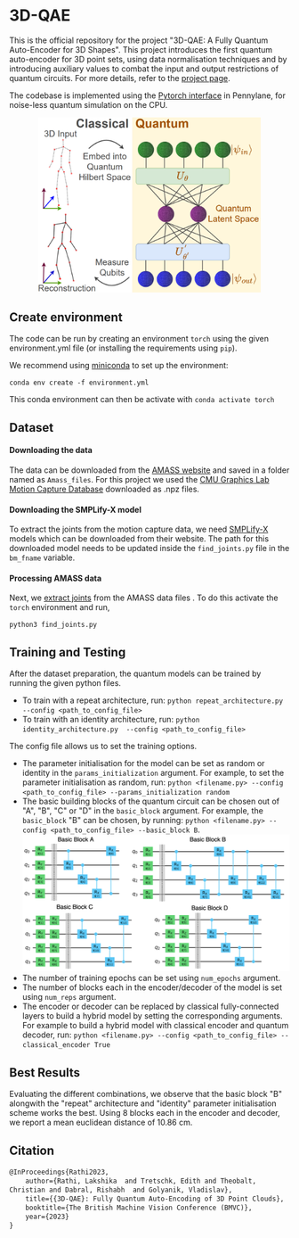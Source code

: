 # 3D-QAE

This is the official repository for the project "3D-QAE: A Fully Quantum Auto-Encoder for 3D Shapes". This project introduces the first quantum auto-encoder for 3D point sets, using data normalisation techniques and by introducing auxiliary values to combat the input and output restrictions of quantum circuits. For more details, refer to the [project page](https://4dqv.mpi-inf.mpg.de/QAE3D/).

The codebase is implemented using the [Pytorch interface](https://docs.pennylane.ai/en/stable/introduction/interfaces/torch.html) in Pennylane, for noise-less quantum simulation on the CPU.

<p align="center">
<img src='https://github.com/rishabhdabral/3D-QAE/blob/main/Images/teaser_figure.png' alt='Teasure Figure' width=400pt/>
</p>

## Create environment

The code can be run by creating an environment ```torch``` using the given environment.yml file (or installing the requirements using ```pip```). 

We recommend using [miniconda](https://docs.conda.io/en/latest/miniconda.html) to set up the environment:
```
conda env create -f environment.yml
```
This conda environment can then be activate with ```conda activate torch```

## Dataset
#### Downloading the data 
The data can be downloaded from the [AMASS website](https://amass.is.tue.mpg.de/download.php) and saved in a folder named as ```Amass_files```. For this project we used the [CMU Graphics Lab Motion Capture Database](http://mocap.cs.cmu.edu/) downloaded as .npz files. 

#### Downloading the SMPLify-X model
To extract the joints from the motion capture data, we need [SMPLify-X](https://smpl-x.is.tue.mpg.de/index.html) models which can be downloaded from their website. The path for this downloaded model needs to be updated inside the ```find_joints.py``` file in the ```bm_fname``` variable.

#### Processing AMASS data
Next, we [extract joints](https://github.com/nghorbani/human_body_prior) from the AMASS data files . To do this activate the ```torch``` environment and run,
```
python3 find_joints.py
```
## Training and Testing
After the dataset preparation, the quantum models can be trained by running the given python files. 
- To train with a repeat architecture, run: ```python repeat_architecture.py  --config <path_to_config_file>```
- To train with an identity architecture, run: ```python identity_architecture.py  --config <path_to_config_file>```

The config file allows us to set the training options. 
- The parameter initialisation for the model can be set as random or identity in the ```params_initialization``` argument. For example, to set the parameter initialisation as random, run: ```python <filename.py> --config <path_to_config_file> --params_initialization random```
- The basic building blocks of the quantum circuit can be chosen out of "A", "B", "C" or "D" in the ```basic_block``` argument. For example, the ```basic_block``` "B" can be chosen, by running: ```python <filename.py> --config <path_to_config_file> --basic_block B```. <img src='https://github.com/rishabhdabral/3D-QAE/blob/main/Images/all_circuits.png' alt='Basic blocks we investigate'/> 
- The number of training epochs can be set using ```num_epochs``` argument.
- The number of blocks each in the encoder/decoder of the model is set using ```num_reps``` argument.
- The encoder or decoder can be replaced by classical fully-connected layers to build a hybrid model by setting the corresponding arguments. For example to build a hybrid model with classical encoder and quantum decoder, run: ```python <filename.py> --config <path_to_config_file> --classical_encoder True```

## Best Results
Evaluating the different combinations, we observe that the basic block "B" alongwith the "repeat" architecture and "identity" parameter initialisation scheme works the best. Using 8 blocks each in the encoder and decoder, we report a mean euclidean distance of 10.86 cm. 

## Citation
```
@InProceedings{Rathi2023, 
    author={Rathi, Lakshika  and Tretschk, Edith and Theobalt, Christian and Dabral, Rishabh  and Golyanik, Vladislav}, 
    title={{3D-QAE}: Fully Quantum Auto-Encoding of 3D Point Clouds}, 
    booktitle={The British Machine Vision Conference (BMVC)}, 
    year={2023} 
}
